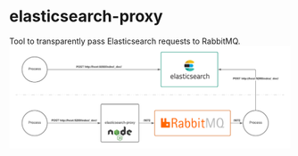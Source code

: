# elasticsearch-proxy

Tool to transparently pass Elasticsearch requests to RabbitMQ.
![elasticsearch-proxy](https://github.com/bigdotsoftware/rabbitmq-tools/raw/master/elasticsearch-proxy.png)
